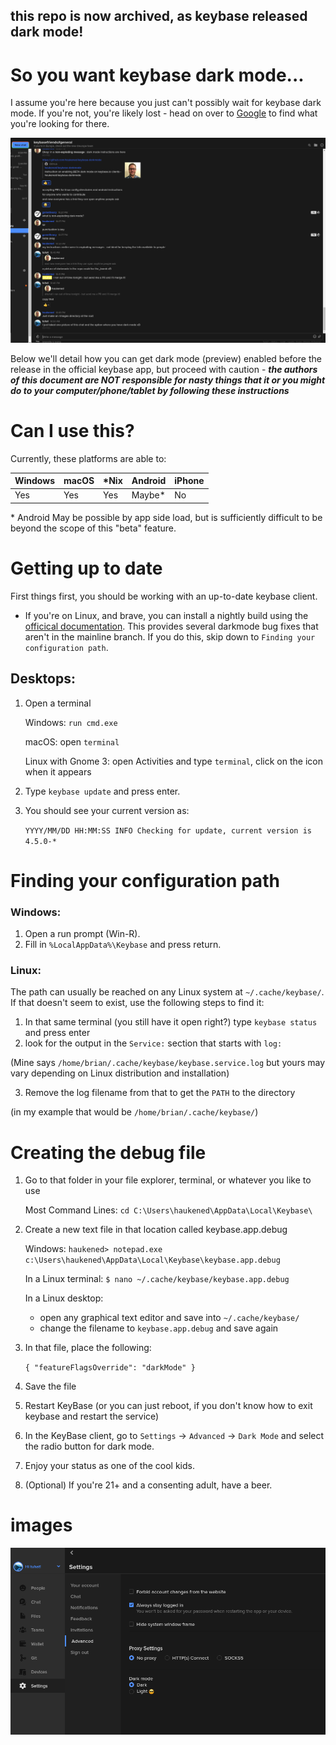 ## this repo is now archived, as keybase released dark mode!

# So you want keybase dark mode...

I assume you're here because you just can't possibly wait for keybase dark mode.  If you're not, you're likely lost - head on over to [Google](https://google.com) to find what you're looking for there.

![darkmode chat](images/keybaseDarkmode02.png)

Below we'll detail how you can get dark mode (preview) enabled before the release in the official keybase app, but proceed with caution - ***the authors of this document are NOT responsible for nasty things that it or you might do to your computer/phone/tablet by following these instructions***

# Can I use this?
Currently, these platforms are able to:

| Windows | macOS | \*Nix | Android | iPhone |
|---------|-------|-------|---------|--------|
|   Yes   |  Yes  |  Yes  |   Maybe\*   |   No   |

\* Android May be possible by app side load, but is sufficiently difficult to be beyond the scope of this "beta" feature. 

# Getting up to date
First things first, you should be working with an up-to-date keybase client.

   - If you're on Linux, and brave, you can install a nightly build using the [officical documentation](https://keybase.io/docs/linux-user-guide#nightly-builds). This provides several darkmode bug fixes that aren't in the mainline branch.  If you do this, skip down to `Finding your configuration path`.

## Desktops:

1) Open a terminal

   Windows: `run cmd.exe`

   macOS: open `terminal`

   Linux with Gnome 3: open Activities and type `terminal`, click on the icon when it appears

2) Type `keybase update` and press enter.
3) You should see your current version as:

   `YYYY/MM/DD HH:MM:SS INFO Checking for update, current version is 4.5.0-*`

# Finding your configuration path

### Windows:
1) Open a run prompt (Win-R).
2) Fill in `%LocalAppData%\Keybase` and press return.

### Linux:
The path can usually be reached on any Linux system at `~/.cache/keybase/`. If that doesn't seem to exist, use the following steps to find it:
1) In that same terminal (you still have it open right?) type `keybase status` and press enter
2) look for the output in the `Service:` section that starts with `log:`

  (Mine says `/home/brian/.cache/keybase/keybase.service.log` but yours may vary depending on Linux distribution and installation)

3) Remove the log filename from that to get the `PATH` to the directory

  (in my example that would be `/home/brian/.cache/keybase/`)


# Creating the debug file
1) Go to that folder in your file explorer, terminal, or whatever you like to use

   Most Command Lines: `cd C:\Users\haukened\AppData\Local\Keybase\`

2) Create a new text file in that location called keybase.app.debug

   Windows: `haukened> notepad.exe c:\Users\haukened\AppData\Local\Keybase\keybase.app.debug`

   In a Linux terminal: `$ nano ~/.cache/keybase/keybase.app.debug`

   In a Linux desktop:

   - open any graphical text editor and save into `~/.cache/keybase/`
   - change the filename to `keybase.app.debug` and save again

3) In that file, place the following:

   `{ "featureFlagsOverride": "darkMode" }`

4) Save the file
5) Restart KeyBase (or you can just reboot, if you don't know how to exit keybase and restart the service)
6) In the KeyBase client, go to `Settings` -> `Advanced` -> `Dark Mode` and select the radio button for dark mode.
7) Enjoy your status as one of the cool kids.
8) (Optional) If you're 21+ and a consenting adult, have a beer.


# images

![darkmode in menu](images/keybaseDarkmode01.png)
